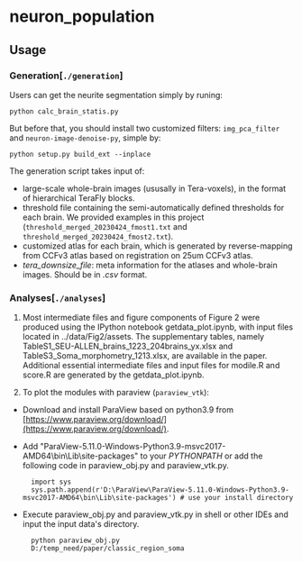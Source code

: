 # neuron_population
## Usage
### Generation[`./generation`]
Users can get the neurite segmentation simply by runing:

	python calc_brain_statis.py
But before that, you should install two customized filters: `img_pca_filter` and `neuron-image-denoise-py`, simple by:

    python setup.py build_ext --inplace

The generation script takes input of:
- large-scale whole-brain images (ususally in Tera-voxels), in the format of hierarchical TeraFly blocks. 
- threshold file containing the semi-automatically defined thresholds for each brain. We provided examples in this project (`threshold_merged_20230424_fmost1.txt` and `threshold_merged_20230424_fmost2.txt`).
- customized atlas for each brain, which is generated by reverse-mapping from CCFv3 atlas based on registration on 25um CCFv3 atlas.
- *tera\_downsize\_file*: meta information for the atlases and whole-brain images. Should be in *.csv* format.
    

### Analyses[`./analyses`]
1. Most intermediate files and figure components of Figure 2 were produced using the IPython notebook getdata_plot.ipynb, with input files located in ../data/Fig2/assets. The supplementary tables, namely TableS1_SEU-ALLEN_brains_1223_204brains_yx.xlsx and TableS3_Soma_morphometry_1213.xlsx, are available in the paper. Additional essential intermediate files and input files for modile.R and score.R are generated by the getdata_plot.ipynb.

2. To plot the modules with paraview (`paraview_vtk`):
- Download and install ParaView based on python3.9 from [https://www.paraview.org/download/](https://www.paraview.org/download/).
- Add "ParaView-5.11.0-Windows-Python3.9-msvc2017-AMD64\bin\Lib\site-packages" to your *PYTHONPATH* or add the following code in paraview\_obj.py and paraview\_vtk.py.

		import sys
		sys.path.append(r'D:\ParaView\ParaView-5.11.0-Windows-Python3.9-msvc2017-AMD64\bin\Lib\site-packages') # use your install directory
- Execute paraview\_obj.py and paraview\_vtk.py in shell or other IDEs and input the input data's directory.

		python paraview_obj.py
		D:/temp_need/paper/classic_region_soma


